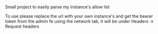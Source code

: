 Small project to easily parse my instance's allow list

To use please replace the url with your own instance's and get the bearer token from the admin fe using the network tab, it will be under Headers -> Request headers
